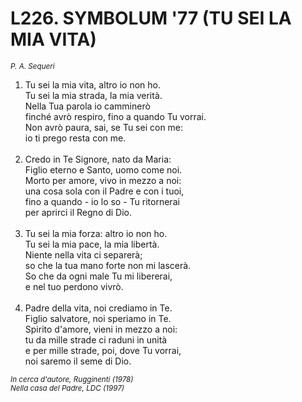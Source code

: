 # L226. SYMBOLUM '77 (TU SEI LA MIA VITA)

<sub><i>P. A. Sequeri</i></sub>
<ol>
	<li>Tu sei la mia vita, altro io non ho.<br>
		Tu sei la mia strada, la mia verità.<br>
		Nella Tua parola io camminerò<br>
		finché avrò respiro, fino a quando Tu vorrai.<br>
		Non avrò paura, sai, se Tu sei con me:<br>
		io ti prego resta con me.</li><br>
	<li>Credo in Te Signore, nato da Maria:<br>
		Figlio eterno e Santo, uomo come noi.<br>
		Morto per amore, vivo in mezzo a noi:<br>
		una cosa sola con il Padre e con i tuoi,<br>
		fino a quando - io lo so - Tu ritornerai<br>
		per aprirci il Regno di Dio.</li><br>
	<li>Tu sei la mia forza: altro io non ho.<br>
		Tu sei la mia pace, la mia libertà.<br>
		Niente nella vita ci separerà;<br>
		so che la tua mano forte non mi lascerà.<br>
		So che da ogni male Tu mi libererai,<br>
		e nel tuo perdono vivrò.</li><br>
	<li>Padre della vita, noi crediamo in Te.<br>
		Figlio salvatore, noi speriamo in Te.<br>
		Spirito d'amore, vieni in mezzo a noi:<br>
		tu da mille strade ci raduni in unità<br>
		e per mille strade, poi, dove Tu vorrai,<br>
		noi saremo il seme di Dio.</li>
</ol>
<sub><i>In cerca d'autore, Rugginenti (1978)<br>Nella casa del Padre, LDC (1997)</i></sub>
